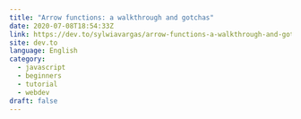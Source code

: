 ```yaml
---
title: "Arrow functions: a walkthrough and gotchas"
date: 2020-07-08T18:54:33Z
link: https://dev.to/sylwiavargas/arrow-functions-a-walkthrough-and-gotchas-4p4p?utm_medium=RSS&utm_source=news.12bit.vn
site: dev.to
language: English
category:
  - javascript
  - beginners
  - tutorial
  - webdev
draft: false
---
```

